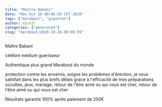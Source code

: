 ```yaml
---
title: "Maître Babani"
date: "Mon Oct 26 00:06:59 CET 2020"
tags: ["marabout", "pipotron"]
author: m1ch3l
categories: ["generated"]
slug: "marabout/2020-10-26-00:06:59"
---
```


Maître Babani

célèbre médium guerisseur

Authentique plus grand Marabout du monde

protection contre les ennemis, soigne les problèmes d'érection, je vous satisfait dans les plus brefs délais grace à l'efficacité de mes préparations occultes, jeux, mariage, retour de l'être aimé ou qui vous est cher, retour de l'être aimé ou qui vous est cher

Résultats garantis 100% après paiement de 250€

